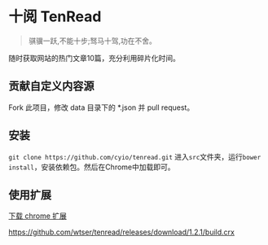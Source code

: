 # 十阅 TenRead 

> 骐骥一跃,不能十步;驽马十驾,功在不舍。

随时获取网站的热门文章10篇，充分利用碎片化时间。

## 贡献自定义内容源

Fork 此项目，修改 data 目录下的 *.json 并 pull request。

## 安装
`git clone https://github.com/cyio/tenread.git`
进入`src`文件夹，运行`bower install`，安装依赖包。然后在Chrome中加载即可。

## 使用扩展

[下载 chrome 扩展](https://chrome.google.com/webstore/detail/%E5%8D%81%E9%98%85/bpnpkcfhagdgccpikdkldbnngifepibc)

https://github.com/wtser/tenread/releases/download/1.2.1/build.crx
